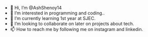 - 👋 Hi, I’m @AshShenoy14
- 👀 I’m interested in programming and coding..
- 🌱 I’m currently learning 1st year at SJEC.
- 💞️ I’m looking to collaborate on later on projects about tech.
- 📫 How to reach me by following me on instagram and linkedin.

<!---
AshShenoy14/AshShenoy14 is a ✨ special ✨ repository because its `README.md` (this file) appears on your GitHub profile.
You can click the Preview link to take a look at your changes.
--->
